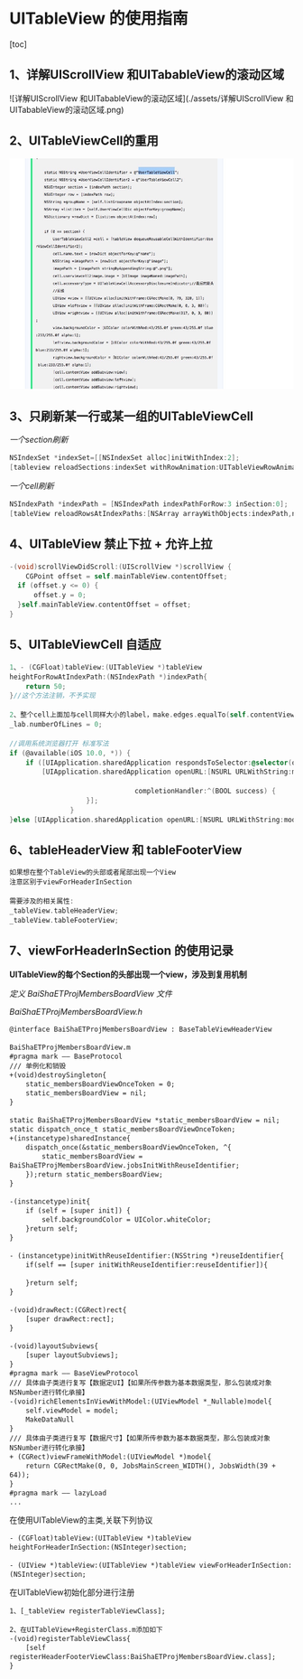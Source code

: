 # UITableView 的使用指南

[toc]

## 1、详解UIScrollView 和UITabableView的滚动区域

![详解UIScrollView 和UITabableView的滚动区域](./assets/详解UIScrollView 和UITabableView的滚动区域.png)

## 2、UITableViewCell的重用

![UITableViewCell的重用](./assets/UITableViewCell的重用.png)

## 3、只刷新某一行或某一组的UITableViewCell

*一个section刷新*

```objective-c
NSIndexSet *indexSet=[[NSIndexSet alloc]initWithIndex:2];
[tableview reloadSections:indexSet withRowAnimation:UITableViewRowAnimationAutomatic];
```

*一个cell刷新*

```objective-c
NSIndexPath *indexPath = [NSIndexPath indexPathForRow:3 inSection:0];
[tableView reloadRowsAtIndexPaths:[NSArray arrayWithObjects:indexPath,nil] withRowAnimation:UITableViewRowAnimationNone];
```

## 4、UITableView 禁止下拉 + 允许上拉

```objective-c
-(void)scrollViewDidScroll:(UIScrollView *)scrollView {
	CGPoint offset = self.mainTableView.contentOffset;
  if (offset.y <= 0) {
      offset.y = 0;
  }self.mainTableView.contentOffset = offset;
}
```

## 5、UITableViewCell 自适应

```objective-c
1、- (CGFloat)tableView:(UITableView *)tableView
heightForRowAtIndexPath:(NSIndexPath *)indexPath{
    return 50;
}//这个方法注销，不予实现

2、整个cell上面加与cell同样大小的label，make.edges.equalTo(self.contentView);_lab.lineBreakMode = NSLineBreakByWordWrapping;
_lab.numberOfLines = 0;

//调用系统浏览器打开 标准写法
if (@available(iOS 10.0, *)) {
    if ([UIApplication.sharedApplication respondsToSelector:@selector(openURL:options:completionHandler:)]) {
        [UIApplication.sharedApplication openURL:[NSURL URLWithString:model.advertUrl]
																				 options:@{}
                               completionHandler:^(BOOL success) {
                   }];
               }
}else [UIApplication.sharedApplication openURL:[NSURL URLWithString:model.advertUrl]];
```

## 6、tableHeaderView 和 tableFooterView

```objective-c
如果想在整个TableView的头部或者尾部出现一个View
注意区别于viewForHeaderInSection

需要涉及的相关属性:
_tableView.tableHeaderView;
_tableView.tableFooterView;
```

## 7、viewForHeaderInSection 的使用记录

**UITableView的每个Section的头部出现一个view，涉及到复用机制**

*定义 BaiShaETProjMembersBoardView 文件*

*BaiShaETProjMembersBoardView.h*

```
@interface BaiShaETProjMembersBoardView : BaseTableViewHeaderView

BaiShaETProjMembersBoardView.m
#pragma mark —— BaseProtocol
/// 单例化和销毁
+(void)destroySingleton{
    static_membersBoardViewOnceToken = 0;
    static_membersBoardView = nil;
}

static BaiShaETProjMembersBoardView *static_membersBoardView = nil;
static dispatch_once_t static_membersBoardViewOnceToken;
+(instancetype)sharedInstance{
    dispatch_once(&static_membersBoardViewOnceToken, ^{
        static_membersBoardView = BaiShaETProjMembersBoardView.jobsInitWithReuseIdentifier;
    });return static_membersBoardView;
}

-(instancetype)init{
    if (self = [super init]) {
        self.backgroundColor = UIColor.whiteColor;
    }return self;
}

- (instancetype)initWithReuseIdentifier:(NSString *)reuseIdentifier{
    if(self == [super initWithReuseIdentifier:reuseIdentifier]){

    }return self;
}

-(void)drawRect:(CGRect)rect{
    [super drawRect:rect];
}

-(void)layoutSubviews{
    [super layoutSubviews];
}
#pragma mark —— BaseViewProtocol
/// 具体由子类进行复写【数据定UI】【如果所传参数为基本数据类型，那么包装成对象NSNumber进行转化承接】
-(void)richElementsInViewWithModel:(UIViewModel *_Nullable)model{
    self.viewModel = model;
    MakeDataNull
}
/// 具体由子类进行复写【数据尺寸】【如果所传参数为基本数据类型，那么包装成对象NSNumber进行转化承接】
+ (CGRect)viewFrameWithModel:(UIViewModel *)model{
    return CGRectMake(0, 0, JobsMainScreen_WIDTH(), JobsWidth(39 + 64));
}
#pragma mark —— lazyLoad
...
```
在使用UITableView的主类,关联下列协议
```
- (CGFloat)tableView:(UITableView *)tableView heightForHeaderInSection:(NSInteger)section;

- (UIView *)tableView:(UITableView *)tableView viewForHeaderInSection:(NSInteger)section;
```
在UITableView初始化部分进行注册
```
1、[_tableView registerTableViewClass];
        
2、在UITableView+RegisterClass.m添加如下
-(void)registerTableViewClass{
    [self registerHeaderFooterViewClass:BaiShaETProjMembersBoardView.class];
}
```


